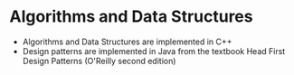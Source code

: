 # Algorithms and Data Structures

- Algorithms and Data Structures are implemented in C++
- Design patterns are implemented in Java from the textbook Head First Design Patterns (O'Reilly second edition)
